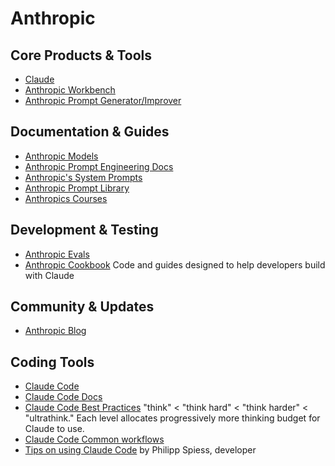 # Anthropic  

## Core Products & Tools
- [Claude](https://claude.ai/new)  
- [Anthropic Workbench](https://console.anthropic.com/workbench)  
- [Anthropic Prompt Generator/Improver](https://console.anthropic.com/dashboard)  

## Documentation & Guides
- [Anthropic Models](https://docs.anthropic.com/en/docs/about-claude/models)  
- [Anthropic Prompt Engineering Docs](https://docs.anthropic.com/en/docs/build-with-claude/prompt-engineering/overview)  
- [Anthropic's System Prompts](https://docs.anthropic.com/en/release-notes/system-prompts)  
- [Anthropic Prompt Library](https://docs.anthropic.com/claude/prompt-library)
- [Anthropics Courses](https://github.com/anthropics/courses)

## Development & Testing
- [Anthropic Evals](https://docs.anthropic.com/en/docs/test-and-evaluate/eval-tool)
- [Anthropic Cookbook](https://github.com/anthropics/anthropic-cookbook) Code and guides designed to help developers build with Claude

## Community & Updates
- [Anthropic Blog](https://www.anthropic.com/blog) 

## Coding Tools
- [Claude Code](https://www.anthropic.com/claude-code)
- [Claude Code Docs](https://docs.anthropic.com/en/docs/claude-code/overview) 
- [Claude Code Best Practices](https://www.anthropic.com/engineering/claude-code-best-practices) "think" < "think hard" < "think harder" < "ultrathink." Each level allocates progressively more thinking budget for Claude to use.
- [Claude Code Common workflows](https://docs.anthropic.com/en/docs/claude-code/common-workflows)
- [Tips on using Claude Code](https://spiess.dev/blog/how-i-use-claude-code) by Philipp Spiess, developer